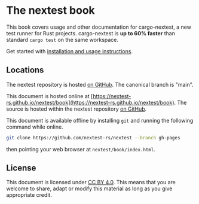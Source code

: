 # The nextest book

This book covers usage and other documentation for cargo-nextest, a new test runner for Rust projects. cargo-nextest is **up to 60% faster** than standard `cargo test` on the same workspace.

Get started with [installation and usage instructions](book/installation.md).

## Locations

The nextest repository is hosted [on GitHub](https://github.com/nextest-rs/nextest). The canonical branch is "main".

This document is hosted online at [https://nextest-rs.github.io/nextest/book](https://nextest-rs.github.io/nextest/book). The source is hosted within the nextest repository [on GitHub](https://github.com/nextest-rs/nextest/tree/main/book).

This document is available offline by installing `git` and running the following command while online.

```sh
git clone https://github.com/nextest-rs/nextest --branch gh-pages
```

then pointing your web browser at `nextest/book/index.html`.

## License

This document is licensed under [CC BY 4.0]. This means that you are welcome to share, adapt or modify this material as long as you give appropriate credit.

[CC BY 4.0]: https://creativecommons.org/licenses/by/4.0/
